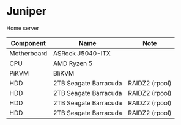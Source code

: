 # Juniper

Home server

| Component   | Name                  | Note           |
| ----------- | --------------------- | -------------- |
| Motherboard | ASRock J5040-ITX      |                |
| CPU         | AMD Ryzen 5           |                |
| PiKVM       | BliKVM                |                |
| HDD         | 2TB Seagate Barracuda | RAIDZ2 (rpool) |
| HDD         | 2TB Seagate Barracuda | RAIDZ2 (rpool) |
| HDD         | 2TB Seagate Barracuda | RAIDZ2 (rpool) |
| HDD         | 2TB Seagate Barracuda | RAIDZ2 (rpool) |
